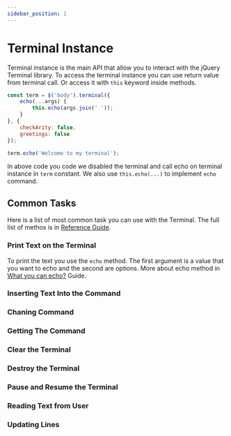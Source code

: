 ```yaml
---
sidebar_position: 1
---
```


# Terminal Instance

Terminal instance is the main API that allow you to interact with the jQuery Terminal library. To
access the terminal instance you can use return value from terminal call. Or access it with `this`
keyword inside methods.

```javascript
const term = $('body').terminal({
    echo(...args) {
        this.echo(args.join(' '));
    }
}, {
    checkArity: false,
    greetings: false
});

term.echo('Welcome to my terminal');
```

In above code you code we disabled the terminal and call echo on terminal instance in `term`
constant.  We also use `this.echo(...)` to implement `echo` command.

## Common Tasks

Here is a list of most common task you can use with the Terminal. The full list of methos is in
[Reference Guide](#???).

### Print Text on the Terminal

To print the text you use the `echo` method. The first argument is a value that you want to echo and
the second are options. More about echo method in [What you can echo?](/docs/deep-dive/echo) Guide.

### Inserting Text Into the Command

### Chaning Command

### Getting The Command

### Clear the Terminal

### Destroy the Terminal

### Pause and Resume the Terminal

### Reading Text from User

### Updating Lines
